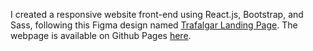 I created a responsive website front-end using React.js, Bootstrap, and Sass, following this Figma design named [Trafalgar Landing Page](www.figma.com/community/file/892358789568947362).
The webpage is available on Github Pages [here](http://pseudo-nymm.github.io/trafalgar-ui). 

